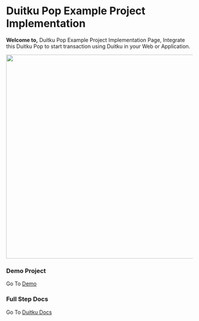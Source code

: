 <h1>Duitku Pop Example Project Implementation</h1>


<b>Welcome to,</b> Duitku Pop Example Project Implementation Page, Integrate this Duitku Pop to start transaction using Duitku in your Web or Application.

<div align="center">
    <img style="align:center;" src="https://docs.duitku.com/bersama/en/images/flow_duitku_payment-63d523f1.png" width="550px"</img> 
</div>

<h3>Demo Project</h3>
Go To  <a target="_blank" href="https://api-sandbox.duitku.com/demoduitku/">Demo</a>


<h3>Full Step Docs </h3>
Go To  <a target="_blank" href="https://docs.duitku.com/bersama/id/#pendahuluan">Duitku Docs</a>

